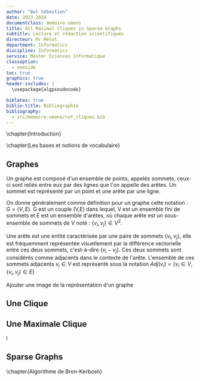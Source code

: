 ```yaml
---
author: "Bal Sébastien"
date: 2023-2024
documentclass: memoire-umons
title: All Maximal Cliques in Sparse Graphs
subtitle: Lecture et rédaction scientifiques
directeur: Mr Mélot
department: Informatics
discipline: Informatics
service: Master Sciences Informatique
classoption:
  - oneside
toc: true
graphics: true
header-includes: |
  \usepackage{algpseudocode}

biblatex: true
biblio-title: Bibliographie
bibliography:
  - src/memoire-umons/ref_cliques.bib
---
```


\chapter{Introduction}

\chapter{Les bases et notions de vocabulaire}

## Graphes
Un graphe est composé d'un ensemble de points, appelés sommets, ceux-ci sont reliés entre eux par des lignes que l'on appelle des arêtes. Un sommet est représenté par un point et une arête par une ligne.

On donne généralement comme définition pour un graphe cette notation : $G = (V,E)$.
G est un couple (V,E) dans lequel, V est un ensemble fini de sommets et E est un ensemble d'arêtes, où chaque arête est un sous-ensemble de sommets de V noté : $\{v_{i}, v_{j}\} \in V^2$.

Une arête est une entité caractérisée par une paire de sommets $\{v_{i}, v_{j}\}$, elle est fréquemment représentée visuellement par la différence vectorielle entre ces deux sommets, c'est-à-dire $\{v_{i} - v_{j}\}$. Ces deux sommets sont considérés comme adjacents dans le contexte de l'arête. L'ensemble de ces sommets adjacents ${v_{i}} \in V$ est représenté sous la notation $Adj(v_{i}) = \{v_{i} \in V, \{v_{i},v_{j}\} \in E\}$

Ajouter une image de la représentation d'un graphe
 



## Une Clique

## Une Maximale Clique
l
## Sparse Graphs


\chapter{Algorithme de Bron-Kerbosh}
